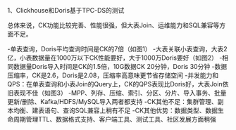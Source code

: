 1、Clickhouse和Doris基于TPC-DS的测试

总体来说，CK功能比较完善、性能很强，但大表Join、运维能力和SQL兼容等方面不足。

-单表查询，Doris平均查询时间是CK的7倍（如图1）
-大表关联小表查询，大表2亿，小表数据量在1000万以下CK性能要好，大于1000万Doris要好（如图2）
-相同数据量Doris导入时间是CK的1.5倍，10G数据CK 20分钟，Doris 30分钟
-数据压缩率，CK是2.6，Doris是2.08，压缩率高意味更节省存储空间
-并发能力和QPS：在单表查询和小表Join的Query上，CK的QPS表现比Doris好，大表Join依旧表现不佳（如图3）
-MPP、列存、压缩、索引、分区、分片、导入事务、批量更新/删除、Kafka/HDFS/MySQL导入两者都支持
-CK其他不足：集群管理、副本均衡、建表语句、查询SQL兼容上稍有不足
-CK其他优势：数据类型、数据生命周期管理TTL、数据格式支持、客户端工具、测试工具、社区发展方面稍强
